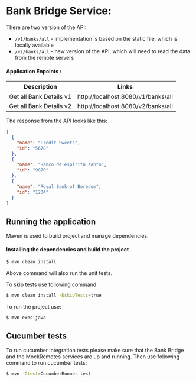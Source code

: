 # Bank Bridge Service:

There are two version of the API:

- `/v1/banks/all` - implementation is based on the static file, which is locally available
- `/v2/banks/all` - new version of the API, which will need to read the data from the remote servers

#### Application Enpoints :
| Description | Links |
| ------ | ------ |
| Get all Bank Details v1 | http://localhost:8080/v1/banks/all |
| Get all Bank Details v2 |  http://localhost:8080/v2/banks/all |


The response from the API looks like this:
```json
[
  {
    "name": "Credit Sweets",
    "id": "5678"
  },
  {
    "name": "Banco de espiritu santo",
    "id": "9870"
  },
  {
    "name": "Royal Bank of Boredom",
    "id": "1234"
  }
]
```

## Running the application

Maven is used to build project and manage dependencies. 

#### Installing the dependencies and build the project 

```sh
$ mvn clean install
```
Above command will also run the unit tests.

To skip tests use following command:

```sh
$ mvn clean install -DskipTests=true
```

To run the project use:

```sh
$ mvn exec:java
```

## Cucumber tests
To run cucumber integration tests please make sure that the Bank Bridge and the MockRemotes services are up and running.
Then use following command to run cucumber tests:

```sh
$ mvn -Dtest=CucumberRunner test
```

